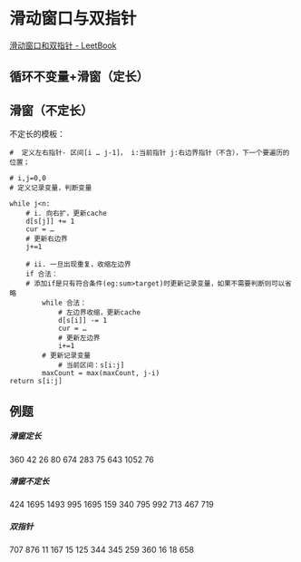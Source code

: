 # 滑动窗口与双指针

 [滑动窗口和双指针 - LeetBook](https://leetcode.cn/leetbook/read/sliding-window-and-two-pointers/owiz0j/) 

## 循环不变量+滑窗（定长）

## 滑窗（不定长）
不定长的模板：
```
#  定义左右指针- 区间[i … j-1]， i:当前指针 j:右边界指针（不含），下一个要遍历的位置； 

# i,j=0,0 
# 定义记录变量，判断变量

while j<n:
	# i. 向右扩，更新cache
	d[s[j]] += 1
	cur = …
	# 更新右边界
	j+=1

	# ii. 一旦出现重复，收缩左边界
	if 合法：
	# 添加if是只有符合条件(eg:sum>target)时更新记录变量，如果不需要判断则可以省略
		while 合法：
			# 左边界收缩，更新cache
			d[s[i]] -= 1
			cur = …
			# 更新左边界
			i+=1
		# 更新记录变量
        	# 当前区间：s[i:j]
		maxCount = max(maxCount, j-i)
return s[i:j]
```



## 例题

##### 滑窗定长

360 42 26 80 674 283 75 643 1052 76

##### 滑窗不定长

424 1695 1493 995 1695 159 340 795  992 713 467 719

##### 双指针

707 876 11 167 15 125 344 345 259 360 16 18 658

